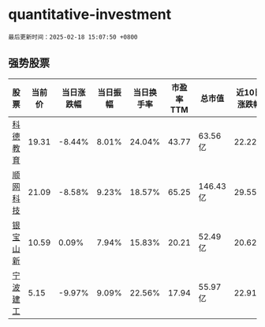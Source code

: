 # quantitative-investment

`最后更新时间：2025-02-18 15:07:50 +0800`

## 强势股票

|股票|当前价|当日涨跌幅|当日振幅|当日换手率|市盈率TTM|总市值|近10日涨跌幅|
|----|----|----|----|----|----|----|----|
|[科德教育](https://xueqiu.com/S/SZ300192)|19.31|-8.44%|8.01%|24.04%|43.77|63.56亿|22.22%|
|[顺网科技](https://xueqiu.com/S/SZ300113)|21.09|-8.58%|9.23%|18.57%|65.25|146.43亿|29.55%|
|[银宝山新](https://xueqiu.com/S/SZ002786)|10.59|0.09%|7.94%|15.83%|20.21|52.49亿|20.62%|
|[宁波建工](https://xueqiu.com/S/SH601789)|5.15|-9.97%|9.09%|22.56%|17.94|55.97亿|22.91%|
